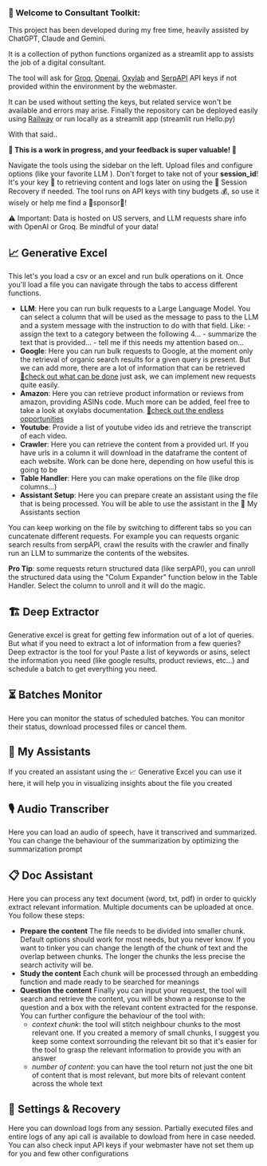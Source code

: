 ### 👋 Welcome to Consultant Toolkit: 

This project has been developed during my free time, heavily assisted by ChatGPT, Claude and Gemini.

It is a collection of python functions organized as a streamlit app to assists the job of a digital consultant.

The tool will ask for [Groq](https://groq.com/), [Openai](https://platform.openai.com/), [Oxylab](https://oxylabs.io/) and [SerpAPI](https://serpapi.com/) API keys if not provided within the environment by the webmaster.

It can be used without setting the keys, but related service won't be available and errors may arise.
Finally the repository can be deployed easily using [Railway](https://railway.app/) or run locally as a streamlit app (streamlit run Hello.py)

With that said..

**🚧 This is a work in progress, and your feedback is super valuable! 🙏**

Navigate the tools using the sidebar on the left. Upload files and configure options (like your favorite LLM ).
Don't forget to take not of your  **session_id**! It's your key 🔑 to retrieving content and logs later on using the 💾 Session Recovery if needed. The tool runs on API keys with tiny budgets 💰, so use it wisely or help me find a 💸sponsor💸! 

⚠️ Important: Data is hosted on US servers, and LLM requests share info with OpenAI or Groq. Be mindful of your data!

## 📈 Generative Excel

This let's you load a csv or an excel and run bulk operations on it. Once you'll load a file you can navigate through the tabs to access different functions.

* **LLM**:
    Here you can run bulk requests to a Large Language Model. You can select a column that will be used as the message to pass to the LLM and a system message with the instruction to do with that field. Like: 
        - assign the text to a category between the following 4...
        - summarize the text that is provided...
        - tell me if this needs my attention based on...
* **Google**:
    Here you can run bulk requests to Google, at the moment only the retrieval of organic search results for a given query is present.
    But we can add more, there are a lot of information that can be retrieved [🔗check out what can be done](https://serpapi.com/search-api) just ask, we can implement new requests quite easily.
* **Amazon**:
    Here you can retrieve product information or reviews from amazon, providing ASINs code. Much more can be added, feel free to take a look at oxylabs documentation. [🔗check out the endless opportunities](https://oxylabs.io/products/scraper-api/ecommerce) 
* **Youtube**:
    Provide a list of youtube video ids and retrieve the transcript of each video.
* **Crawler**:
    Here you can retrieve the content from a provided url. If you have urls in a column it will download in the dataframe the content of each website. Work can be done here, depending on how useful this is going to be
* **Table Handler**:
    Here you can make operations on the file (like drop columns...) 
* **Assistant Setup**:
    Here you can prepare create an assistant using the file that is being processed. You will be able to use the assistant in the 🤖 My Assistants section
 

You can keep working on the file by switching to different tabs so you can cuncatenate different requests. For example you can requests organic search results from serpAPI, crawl the results with the crawler and finally run an LLM to summarize the contents of the websites.

**Pro Tip**: some requests return structured data (like serpAPI), you can unroll the structured data using the "Colum Expander" function below in the Table Handler. Select the column to unroll and it will do the magic.

## 🏗️ Deep Extractor
Generative excel is great for getting few information out of a lot of queries. But what if you need to extract a lot of information from a few queries? Deep extractor is the tool for you! Paste a list of keywords or asins, select the information you need (like google results, product reviews, etc...) and schedule a batch to get everything you need.

## ⏳ Batches Monitor
Here you can monitor the status of scheduled batches. You can monitor their status, download processed files or cancel them.

## 🤖 My Assistants
If you created an assistant using the 📈 Generative Excel you can use it here, it will help you in visualizing insights about the file you created

## 🎙️ Audio Transcriber
Here you can load an audio of speech, have it transcrived and summarized.
You can change the behaviour of the summarization by optimizing the summarization prompt

## 📋 Doc Assistant
Here you can process any text document (word, txt, pdf) in order to quickly extract relevant information. Multiple documents can be uploaded at once. You follow these steps:
* **Prepare the content**
 The file needs to be divided into smaller chunk. Default options should work for most needs, but you never know. If you want to tinker you can change the length of the chunk of text and the overlap between chunks. The longer the chunks the less precise the search activity will be.
* **Study the content**
 Each chunk will be processed through an embedding function and made ready to be searched for meanings
* **Question the content**
 Finally you can input your request, the tool will search and retrieve the content, you will be shown a response to the question and a box with the relevant content extracted for the response.
 You can further configure the behaviour of the tool with:
    * *context chunk*: the tool will stitch neighbour chunks to the most relevant one. If you created a memory of small chunks, I suggest you keep some context sorrounding the relevant bit so that it's easier for the tool to grasp the relevant information to provide you with an answer
    * *number of content*: you can have the tool return not just the one bit of content that is most relevant, but more bits of relevant content across the whole text

## 🔧 Settings & Recovery
Here you can download logs from any session. Partially executed files and entire logs of any api call is available to dowload from here in case needed.
You can also check input API keys if your webmaster have not set them up for you and few other configurations
